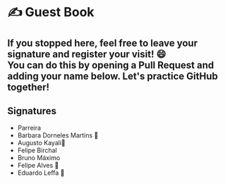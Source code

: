 # ✍️ Guest Book

If you stopped here, feel free to leave your signature and register your visit! 😄  
You can do this by opening a Pull Request and adding your name below. Let's practice GitHub together!
---

## Signatures
- Parreira
- Barbara Dorneles Martins 💙
- Augusto Kayali🗿
- Felipe Birchal
- Bruno Máximo
- Felipe Alves 🚀
- Eduardo Leffa 📖
